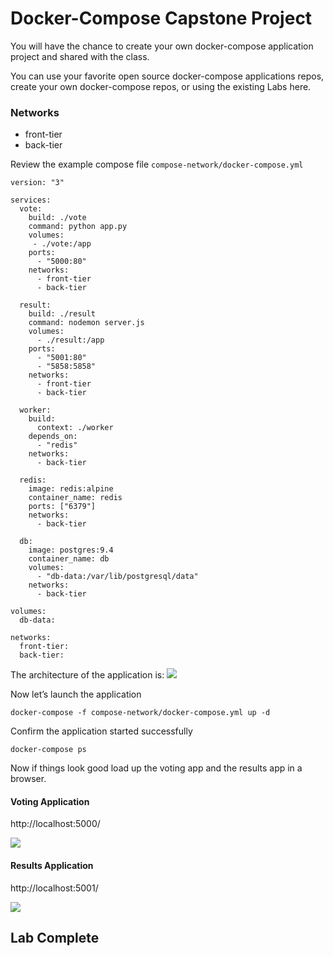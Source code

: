 # Docker-Compose Capstone Project
You will have the chance to create your own docker-compose application project and shared with the class. 

You can use your favorite open source docker-compose applications repos, create your own docker-compose repos, or using the existing Labs here.

### Networks
* front-tier
* back-tier 

Review the example compose file 
`compose-network/docker-compose.yml`
```
version: "3"

services:
  vote:
    build: ./vote
    command: python app.py
    volumes:
     - ./vote:/app
    ports:
      - "5000:80"
    networks:
      - front-tier
      - back-tier

  result:
    build: ./result
    command: nodemon server.js
    volumes:
      - ./result:/app
    ports:
      - "5001:80"
      - "5858:5858"
    networks:
      - front-tier
      - back-tier

  worker:
    build:
      context: ./worker
    depends_on:
      - "redis"
    networks:
      - back-tier

  redis:
    image: redis:alpine
    container_name: redis
    ports: ["6379"]
    networks:
      - back-tier

  db:
    image: postgres:9.4
    container_name: db
    volumes:
      - "db-data:/var/lib/postgresql/data"
    networks:
      - back-tier

volumes:
  db-data:

networks:
  front-tier:
  back-tier:
```

The architecture of the application is: 
![](Lab5_networks/F3421A7B-ABC6-4253-99D0-7AF7B8C84B30.png)

Now let’s launch the application 
```
docker-compose -f compose-network/docker-compose.yml up -d 
```

Confirm the application started successfully 
```
docker-compose ps 
```

Now if things look good load up the voting app and the results app in a browser. 

#### Voting Application 
http://localhost:5000/

![](Lab5_networks/E077D77F-D369-4291-AB6F-CC1DF3AF49C1.png)


#### Results Application 
http://localhost:5001/


![](Lab5_networks/9C2EF934-073B-4A6D-93FA-6B57DA660F48.png)

## Lab Complete
